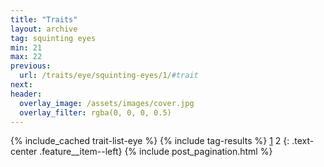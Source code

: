 ```yaml
---
title: "Traits"
layout: archive
tag: squinting eyes
min: 21
max: 22
previous:
  url: /traits/eye/squinting-eyes/1/#trait
next:
header:
  overlay_image: /assets/images/cover.jpg
  overlay_filter: rgba(0, 0, 0, 0.5)
---
```

{% include_cached trait-list-eye %}
{% include tag-results %}
[1](/traits/eye/squinting-eyes/1/#trait) 2 
{: .text-center .feature__item--left}
{% include post_pagination.html %}
